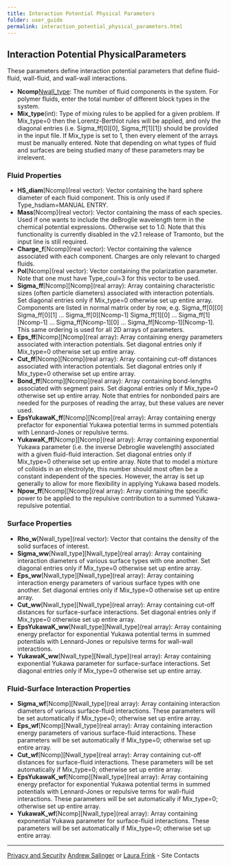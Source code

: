 ```yaml
---
title: Interaction Potential Physical Parameters
folder: user_guide
permalink: interaction_potential_physical_parameters.html
---
```


## Interaction Potential PhysicalParameters

These parameters define interaction potential parameters that define fluid-fluid, wall-fluid, and wall-wall interactions.

*   **Ncomp**[Nwall_type](int): The number of fluid components in the system. For polymer fluids, enter the total number of different block types in the system.
*   **Mix_type**(int): Type of mixing rules to be applied for a given problem. If Mix_type=0 then the Lorentz-Berthlot rules will be applied, and only the diagonal entries (i.e. Sigma_ff[0][0], Sigma_ff[1][1]) should be provided in the input file. If Mix_type is set to 1, then every element of the arrays must be manually entered. Note that depending on what types of fluid and surfaces are being studied many of these parameters may be irrelevent.

### Fluid Properties

*   **HS_diam**[Ncomp](real vector): Vector containing the hard sphere diameter of each fluid component. This is only used if Type_hsdiam=MANUAL ENTRY.
*   **Mass**[Ncomp](real vector): Vector containing the mass of each species. Used if one wants to include the deBroglie wavelength term in the chemical potential expressions. Otherwise set to 1.0\. Note that this functionality is currently disabled in the v2.1 release of Tramonto, but the input line is still required.
*   **Charge_f**[Ncomp](real vector): Vector containing the valence associated with each component. Charges are only relevant to charged fluids.
*   **Pol**[Ncomp](real vector): Vector containing the polarization parameter. Note that one must have Type_coul=3 for this vector to be used.
*   **Sigma_ff**[Ncomp][Ncomp](real array): Array containing characteristic sizes (often particle diameters) associated with interaction potentials. Set diagonal entries only if Mix_type=0 otherwise set up entire array. Components are listed in normal matrix order by row, e.g. Sigma_ff[0][0] Sigma_ff[0][1] ... Sigma_ff[0][Ncomp-1] Sigma_ff[1][0] ... Sigma_ff[1][Ncomp-1] ... Sigma_ff[Ncomp-1][0] ... Sigma_ff[Ncomp-1][Ncomp-1]. This same ordering is used for all 2D arrays of parameters.
*   **Eps_ff**[Ncomp][Ncomp](real array): Array containing energy parameters associated with interaction potentials. Set diagonal entries only if Mix_type=0 otherwise set up entire array.
*   **Cut_ff**[Ncomp][Ncomp](real array): Array containing cut-off distances associated with interaction potentials. Set diagonal entries only if Mix_type=0 otherwise set up entire array.
*   **Bond_ff**[Ncomp][Ncomp](real array): Array containing bond-lengths associated with segment pairs. Set diagonal entries only if Mix_type=0 otherwise set up entire array. Note that entries for nonbonded pairs are needed for the purposes of reading the array, but these values are never used.
*   **EpsYukawaK_ff**[Ncomp][Ncomp](real array): Array containing energy prefactor for exponential Yukawa potential terms in summed potentials with Lennard-Jones or repulsive terms.
*   **YukawaK_ff**[Ncomp][Ncomp](real array): Array containing exponential Yukawa parameter (i.e. the inverse Debroglie wavelength) associated with a given fluid-fluid interaction. Set diagonal entries only if Mix_type=0 otherwise set up entire array. Note that to model a mixture of colloids in an electrolyte, this number should most often be a constant independent of the species. However, the array is set up generally to allow for more flexibility in applying Yukawa based models.
*   **Npow_ff**[Ncomp][Ncomp](real array): Array containing the specific power to be applied to the repulsive contribution to a summed Yukawa-repulsive potential.

### Surface Properties

*   **Rho_w**[Nwall_type](real vector): Vector that contains the density of the solid surfaces of interest.
*   **Sigma_ww**[Nwall_type][Nwall_type](real array): Array containing interaction diameters of various surface types with one another. Set diagonal entries only if Mix_type=0 otherwise set up entire array.
*   **Eps_ww**[Nwall_type][Nwall_type](real array): Array containing interaction energy parameters of various surface types with one another. Set diagonal entries only if Mix_type=0 otherwise set up entire array.
*   **Cut_ww**[Nwall_type][Nwall_type](real array): Array containing cut-off distances for surface-surface interactions. Set diagonal entries only if Mix_type=0 otherwise set up entire array.
*   **EpsYukawaK_ww**[Nwall_type][Nwall_type](real array): Array containing energy prefactor for exponential Yukawa potential terms in summed potentials with Lennard-Jones or repulsive terms for wall-wall interactions.
*   **YukawaK_ww**[Nwall_type][Nwall_type](real array): Array containing exponential Yukawa parameter for surface-surface interactions. Set diagonal entries only if Mix_type=0 otherwise set up entire array.

### Fluid-Surface Interaction Properties

*   **Sigma_wf**[Ncomp][Nwall_type](real array): Array containing interaction diameters of various surface-fluid interactions. These parameters will be set automatically if Mix_type=0; otherwise set up entire array.
*   **Eps_wf**[Ncomp][Nwall_type](real array): Array containing interaction energy parameters of various surface-fluid interactions. These parameters will be set automatically if Mix_type=0; otherwise set up entire array.
*   **Cut_wf**[Ncomp][Nwall_type](real array): Array containing cut-off distances for surface-fluid interactions. These parameters will be set automatically if Mix_type=0; otherwise set up entire array.
*   **EpsYukawaK_wf**[Ncomp][Nwall_type](real array): Array containing energy prefactor for exponential Yukawa potential terms in summed potentials with Lennard-Jones or repulsive terms for wall-fluid interactions. These parameters will be set automatically if Mix_type=0; otherwise set up entire array.
*   **YukawaK_wf**[Ncomp][Nwall_type](real array): Array containing exponential Yukawa parameter for surface-fluid interactions. These parameters will be set automatically if Mix_type=0; otherwise set up entire array.

***

[Privacy and Security](http://www.sandia.gov/general/privacy-security/index.html)
[Andrew Salinger](mailto:agsalin@sandia.gov) or [Laura Frink](mailto:ljfrink@colderinsights.com) - Site Contacts     